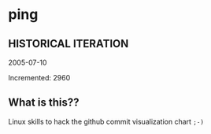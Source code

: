 # ping

## HISTORICAL ITERATION
2005-07-10

Incremented: 2960

## What is this?? 
Linux skills to hack the github commit visualization chart `;-)`
